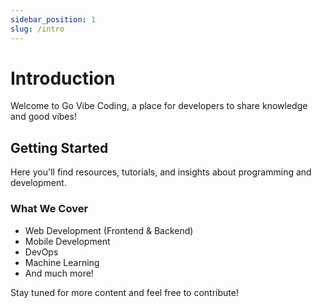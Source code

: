 ```yaml
---
sidebar_position: 1
slug: /intro
---
```


# Introduction

Welcome to Go Vibe Coding, a place for developers to share knowledge and good vibes!

## Getting Started

Here you'll find resources, tutorials, and insights about programming and development.

### What We Cover

- Web Development (Frontend & Backend)
- Mobile Development
- DevOps
- Machine Learning
- And much more!

Stay tuned for more content and feel free to contribute!